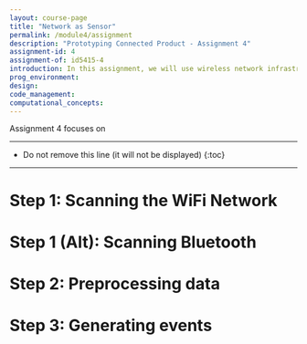 ```yaml
---
layout: course-page
title: "Network as Sensor"
permalink: /module4/assignment
description: "Prototyping Connected Product - Assignment 4"
assignment-id: 4
assignment-of: id5415-4
introduction: In this assignment, we will use wireless network infrastructure as a sensor to detect the presence of someone at home.
prog_environment:
design: 
code_management: 
computational_concepts: 
---
```



Assignment 4 focuses on 


---

* Do not remove this line (it will not be displayed)
{:toc}

---

# Step 1: Scanning the WiFi Network


# Step 1 (Alt): Scanning Bluetooth


# Step 2: Preprocessing data


# Step 3: Generating events